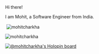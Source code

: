 Hi there!

I am Mohit, a Software Engineer from India.

<p>&nbsp;<img align="center" src="https://github-readme-stats.vercel.app/api?username=mohitcharkha&show_icons=true&theme=prussian" alt="mohitcharkha" /></p>

<p><img align="center" src="https://github-readme-streak-stats.herokuapp.com?user=mohitcharkha&theme=prussian&date_format=M%20j%5B%2C%20Y%5D" alt="mohitcharkha" /></p>


[![@mohitcharkha's Holopin board](https://holopin.me/mohitcharkha)](https://holopin.io/@mohitcharkha)

<!--
**mohitcharkha/mohitcharkha** is a ✨ _special_ ✨ repository because its `README.md` (this file) appears on your GitHub profile.

Here are some ideas to get you started:

- 🔭 I’m currently working on ...
- 🌱 I’m currently learning ...
- 👯 I’m looking to collaborate on ...
- 🤔 I’m looking for help with ...
- 💬 Ask me about ...
- 📫 How to reach me: ...
- 😄 Pronouns: ...
- ⚡ Fun fact: ...
-->
